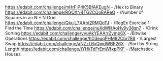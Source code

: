 https://edabit.com/challenge/mHrFjP4K5BfAKEugN  - /Hex to Binary
https://edabit.com/challenge/RGQXN4TG2CQoBAReQ - /Number of Squares in an N * N Grid
https://edabit.com/challenge/QkuiL7XApt2RMQqTJ - /RegEx Exercise 1: Find the Time
https://edabit.com/challenge/nuXdWHAoHv9y38sn7 - /Drink Sorting
https://edabit.com/challenge/vvuAkYEAArrZvmp6X - /Bitwise Operations
https://edabit.com/challenge/hD3euqPHM82Cbr7R8 - /Largest Swap
https://edabit.com/challenge/aNZzLBxQpidWBF26X - /Sort by String Length
https://edabit.com/challenge/tYHkTdFrEmWfxpPKF - /Matchstick Houses